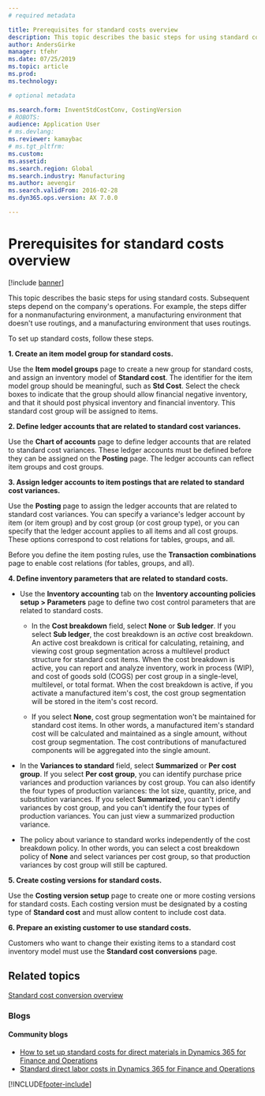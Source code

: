 ```yaml
---
# required metadata

title: Prerequisites for standard costs overview
description: This topic describes the basic steps for using standard costs. 
author: AndersGirke
manager: tfehr
ms.date: 07/25/2019
ms.topic: article
ms.prod: 
ms.technology: 

# optional metadata

ms.search.form: InventStdCostConv, CostingVersion
# ROBOTS: 
audience: Application User
# ms.devlang: 
ms.reviewer: kamaybac
# ms.tgt_pltfrm: 
ms.custom: 
ms.assetid: 
ms.search.region: Global
ms.search.industry: Manufacturing
ms.author: aevengir
ms.search.validFrom: 2016-02-28
ms.dyn365.ops.version: AX 7.0.0

---
```


# Prerequisites for standard costs overview

[!include [banner](../includes/banner.md)]

This topic describes the basic steps for using standard costs. Subsequent steps depend on the company's operations. For example, the steps differ for a nonmanufacturing environment, a manufacturing environment that doesn't use routings, and a manufacturing environment that uses routings. 

To set up standard costs, follow these steps.

**1. Create an item model group for standard costs.**

Use the **Item model groups** page to create a new group for standard costs, and assign an inventory model of **Standard cost**. The identifier for the item model group should be meaningful, such as **Std Cost**. Select the check boxes to indicate that the group should allow financial negative inventory, and that it should post physical inventory and financial inventory. This standard cost group will be assigned to items.

**2. Define ledger accounts that are related to standard cost variances.** 

Use the **Chart of accounts** page to define ledger accounts that are related to standard cost variances. These ledger accounts must be defined before they can be assigned on the **Posting** page. The ledger accounts can reflect item groups and cost groups.

**3. Assign ledger accounts to item postings that are related to standard cost variances.** 

Use the **Posting** page to assign the ledger accounts that are related to standard cost variances. You can specify a variance's ledger account by item (or item group) and by cost group (or cost group type), or you can specify that the ledger account applies to all items and all cost groups. These options correspond to cost relations for tables, groups, and all. 

Before you define the item posting rules, use the **Transaction combinations** page to enable cost relations (for tables, groups, and all).

**4. Define inventory parameters that are related to standard costs.** 

-  Use the **Inventory accounting** tab on the **Inventory accounting policies setup > Parameters** page to define two cost control parameters that are related to standard costs.

    -  In the **Cost breakdown** field, select **None** or **Sub ledger**. If you select **Sub ledger**, the cost breakdown is an *active* cost breakdown. An active cost breakdown is critical for calculating, retaining, and viewing cost group segmentation across a multilevel product structure for standard cost items. When the cost breakdown is active, you can report and analyze inventory, work in process (WIP), and cost of goods sold (COGS) per cost group in a single-level, multilevel, or total format. When the cost breakdown is active, if you activate a manufactured item's cost, the cost group segmentation will be stored in the item's cost record. 

    -  If you select **None**, cost group segmentation won't be maintained for standard cost items. In other words, a manufactured item's standard cost will be calculated and maintained as a single amount, without cost group segmentation. The cost contributions of manufactured components will be aggregated into the single amount.

-  In the **Variances to standard** field, select **Summarized** or **Per cost group**. If you select **Per cost group**, you can identify purchase price variances and production variances by cost group. You can also identify the four types of production variances: the lot size, quantity, price, and substitution variances. If you select **Summarized**, you can't identify variances by cost group, and you can't identify the four types of production variances. You can just view a summarized production variance.

-  The policy about variance to standard works independently of the cost breakdown policy. In other words, you can select a cost breakdown policy of **None** and select variances per cost group, so that production variances by cost group will still be captured.

**5. Create costing versions for standard costs.** 

Use the **Costing version setup** page to create one or more costing versions for standard costs. Each costing version must be designated by a costing type of **Standard cost** and must allow content to include cost data.

**6. Prepare an existing customer to use standard costs.** 

Customers who want to change their existing items to a standard cost inventory model must use the **Standard cost conversions** page.


Related topics
--------

[Standard cost conversion overview](standard-cost-conversion-overview.md)

### Blogs

#### Community blogs

- [How to set up standard costs for direct materials in Dynamics 365 for Finance and Operations](https://financefunction.tech/2018/06/07/how-to-set-up-standard-costs-for-direct-materials-in-dynamics-365-for-finance-and-operations)
- [Standard direct labor costs in Dynamics 365 for Finance and Operations](https://financefunction.tech/2018/07/16/standard-direct-labor-cost-in-dynamics-365-for-finance-and-operations)


[!INCLUDE[footer-include](../../includes/footer-banner.md)]